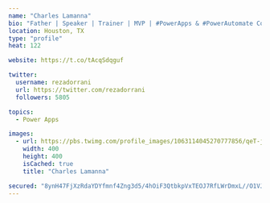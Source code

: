```yaml
---
name: "Charles Lamanna"
bio: "Father | Speaker | Trainer | MVP | #PowerApps & #PowerAutomate Community Super User | YouTuber Right-pointing triangle http://youtube.com/c/rezadorrani | Learn - Share - Clockwise rightwards and leftwards open circle arrows"
location: Houston, TX
type: "profile"
heat: 122

website: https://t.co/tAcqSdqguf

twitter:
  username: rezadorrani
  url: https://twitter.com/rezadorrani
  followers: 5805

topics:
  - Power Apps

images:
  - url: https://pbs.twimg.com/profile_images/1063114045270777856/qeT-jpWr_400x400.jpg
    width: 400
    height: 400
    isCached: true
    title: "Charles Lamanna"

secured: "8ynH47FjXzRdaYDYfmnf4Zng3d5/4hOiF3QtbkpVxTEOJ7RfLWrDmxL//O1VJIQxivALWAP3Tuz/3ZkRuIi37T75idzJr4du4KHuKtwc6KK7TA63CoUW1KdurR0V+LM8W0OzZgMEFmnBdEGalXlMFVnrBxUueiHV0kC7MYY060ro1DFpCqDbdAe6pcYHoPyOn9PZZqvfj6z/gyGtkfpee99dTp7zMtYbMX5uFMnjxSeMFOz5MiP9PUu/1Lqd5owPfO9XUb7m1Mh1nCKHQLVuoL98Nq/mAPvy6Yo4BPQGqq9VPCZvWPxBw4TIS2VE5ZyuoNvNwr9J4zNpJpEbvlD3NGH5yrevo88UbippwP8zii9zxLUlNIsnkgp3CXYFaLAKvXpie8nwmdtJqgWB9w4zvpRdGJ4WN9aBxDeVd/9oLSU=;CjF0TSRB0d0sMVytaZotlQ=="
---
```


